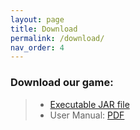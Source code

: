 ```yaml
---
layout: page
title: Download
permalink: /download/
nav_order: 4
---
```

### Download our game:
> * [Executable JAR file](/files/desktop-1.0.jar)
> * User Manual: [PDF](/files/user-manual.pdf)
